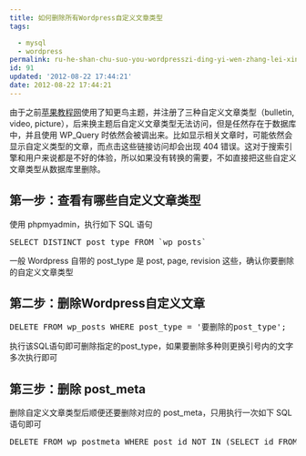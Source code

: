 ```yaml
---
title: 如何删除所有Wordpress自定义文章类型
tags: 

  - mysql
  - wordpress
permalink: ru-he-shan-chu-suo-you-wordpresszi-ding-yi-wen-zhang-lei-xing
id: 91
updated: '2012-08-22 17:44:21'
date: 2012-08-22 17:44:21
---
```


<p>由于之前<a href="http://www.ppios.com">苹果教程网</a>使用了知更鸟主题，并注册了三种自定义文章类型（bulletin, video, picture），后来换主题后自定义文章类型无法访问，但是任然存在于数据库中，并且使用 WP_Query 时依然会被调出来。比如显示相关文章时，可能依然会显示自定义类型的文章，而点击这些链接访问却会出现 404 错误。这对于搜索引擎和用户来说都是不好的体验，所以如果没有转换的需要，不如直接把这些自定义文章类型从数据库里删除。</p>
<h2>第一步：查看有哪些自定义文章类型</h2>
<p>使用 phpmyadmin，执行如下 SQL 语句</p>
<pre class="brush: sql;fontsize: 100; first-line: 1; ">SELECT&nbsp;DISTINCT&nbsp;post_type FROM&nbsp;`wp_posts`&nbsp;</pre>
<p>一般 Wordpress 自带的 post_type 是 post, page, revision 这些，确认你要删除的自定义文章类型</p>
<h2>第二步：删除Wordpress自定义文章</h2>
<pre class="brush: sql;fontsize: 100; first-line: 1; ">DELETE FROM wp_posts WHERE post_type = '要删除的post_type';</pre>
<p>执行该SQL语句即可删除指定的post_type，如果要删除多种则更换引号内的文字多次执行即可</p>
<h2>第三步：删除 post_meta</h2>
<p>删除自定义文章类型后顺便还要删除对应的 post_meta，只用执行一次如下 SQL 语句即可</p>
<pre class="brush: sql;fontsize: 100; first-line: 1; ">DELETE FROM wp_postmeta WHERE post_id NOT IN (SELECT id FROM wp_posts);</pre>